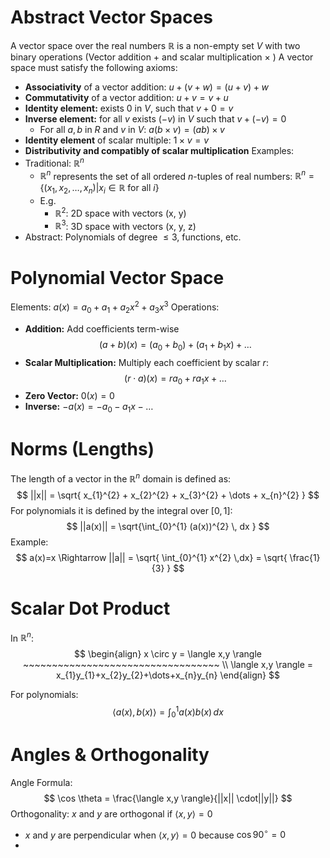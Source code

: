 # Abstract Vector Spaces
A vector space over the real numbers $\mathbb{R}$ is a non-empty set $V$ with two binary operations (Vector addition $+$ and scalar multiplication $\times$ ) 
A vector space must satisfy the following axioms:
- **Associativity** of a vector addition: $u+(v+w)=(u+v)+w$
- **Commutativity** of a vector addition: $u+v = v+u$
- **Identity element:** exists $0$ in $V$, such that $v+0=v$
- **Inverse element:** for all $v$ exists $(-v)$ in $V$ such that $v + (-v) = 0$
	- For all $a,b$ in $R$ and $v$ in $V$: $a(b\times v) = (ab)\times v$
- **Identity element** of scalar multiple: $1\times v=v$
- **Distributivity and compatibly of scalar multiplication**
Examples:
- Traditional: $\mathbb{R}^{n}$
	- $\mathbb{R}^{n}$ represents the set of all ordered $n$-tuples of real numbers: $\mathbb{R}^{n} = \{(x_{1},x_{2},\dots,x_{n}) | x_{i} \in \mathbb{R} \text{ for all } i\}$
	- E.g.
		- $\mathbb{R}^{2}$: 2D space with vectors (x, y)
		-  $\mathbb{R}^{3}$: 3D space with vectors (x, y, z)
- Abstract: Polynomials of degree $\leq 3$, functions, etc.

# Polynomial Vector Space
Elements: $a(x) = a_{0} + a_{1} + a_{2}x^{2} + a_{3}x^{3}$
Operations:
- **Addition:** Add coefficients term-wise
$$
(a+b)(x) = (a_{0}+b_{0})+(a_{1}+b_{1}x) + \dots
$$
- **Scalar Multiplication:** Multiply each coefficient by scalar $r$:
$$
(r \cdot a)(x) = ra_{0}+ra_{1}x + \dots
$$
- **Zero Vector:** $0(x)=0$
- **Inverse:** $-a(x) = -a_{0}-a_{1}x - \dots$
# Norms (Lengths)
The length of a vector in the $\mathbb{R}^{n}$ domain is defined as:
$$
||x|| = \sqrt{ x_{1}^{2} + x_{2}^{2} + x_{3}^{2} + \dots + x_{n}^{2} }
$$
For polynomials it is defined by the integral over $[0,1]$:
$$
||a(x)|| = \sqrt{\int_{0}^{1} (a(x))^{2} \, dx  }
$$
Example:
$$
a(x)=x \Rightarrow ||a|| = \sqrt{ \int_{0}^{1} x^{2} \,dx} = \sqrt{ \frac{1}{3} }
$$
# Scalar Dot Product
In $\mathbb{R}^{n}$:
$$
\begin{align}
x \circ y = \langle x,y \rangle ~~~~~~~~~~~~~~~~~~~~~~~~~~~~~~~~~~ \\
\langle x,y \rangle = x_{1}y_{1}+x_{2}y_{2}+\dots+x_{n}y_{n}
\end{align}
$$

For polynomials:
$$
\langle a(x),b(x) \rangle = \int_{0}^{1} a(x)b(x) \,dx
$$
# Angles & Orthogonality
Angle Formula:
$$
\cos \theta = \frac{\langle x,y \rangle}{||x|| \cdot||y||}
$$
Orthogonality:
$x$ and $y$ are orthogonal if $\langle x,y \rangle = 0$
- $x$ and $y$ are perpendicular when $\langle x,y \rangle = 0$ because $\cos 90^{\circ} = 0$
- 
